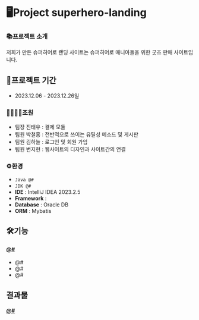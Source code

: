 # 🖥Project superhero-landing
### 📚프로젝트 소개
저희가 만든 슈퍼히어로 랜딩 사이트는 슈퍼히어로 매니아들을 위한 굿즈 판매 사이트입니다.

## 📝프로젝트 기간
* 2023.12.06 - 2023.12.26일

 ### 👨‍👩‍👧‍👧조원
 - 팀장 진태우 : 결제 모듈
 - 팀원 박철홍 : 전반적으로 쓰이는 유틸성 메소드 및 게시판
 - 팀원 김하늘 : 로그인 및 회원 가입
 - 팀원 변지현 : 웹사이트의 디자인과 사이트간의 연결

### ⚙환경
- `Java @#`
- `JDK @#`
- **IDE** : IntelliJ IDEA 2023.2.5
- **Framework** : 
- **Database** : Oracle DB
- **ORM** : Mybatis

## 🛠기능
#### <a href="https://github.com/" > @# </a>
- @#
- @#
- @#

## 결과물
#### <a href="https://" > @# </a>
